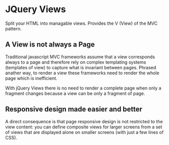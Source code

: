JQuery Views
=======

Split your HTML into managable views.
Provides the V (View) of the MVC pattern. 

A View is not always a Page
------

Traditional javascript MVC frameworks assume that a view corresponds always to a page and therefore rely on complex templating 
systems (templates of view) to capture what is invariant between pages. 
Phrased anather way, to render a view these frameworks need to render the whole page which is inefficient.

With jQuery Views there is no need to render a complete page when only a fragment changes 
because a view can be only a fragment of page.

Responsive design made easier and better
------

A direct consequence is that page responsive design is not restricted to the view content:
you can define composite views for larger screens from a set of views that are displayed alone on smaller screens
(with just a few lines of CSS).
